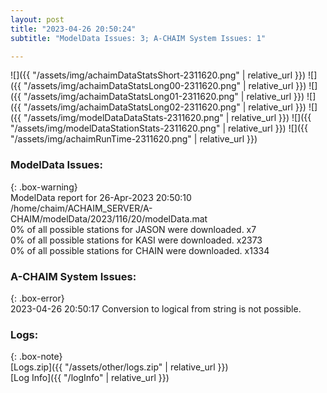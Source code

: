 ```yaml
---
layout: post
title: "2023-04-26 20:50:24"
subtitle: "ModelData Issues: 3; A-CHAIM System Issues: 1"

---
```


![]({{ "/assets/img/achaimDataStatsShort-2311620.png" | relative_url }})
![]({{ "/assets/img/achaimDataStatsLong00-2311620.png" | relative_url }})
![]({{ "/assets/img/achaimDataStatsLong01-2311620.png" | relative_url }})
![]({{ "/assets/img/achaimDataStatsLong02-2311620.png" | relative_url }})
![]({{ "/assets/img/modelDataDataStats-2311620.png" | relative_url }})
![]({{ "/assets/img/modelDataStationStats-2311620.png" | relative_url }})
![]({{ "/assets/img/achaimRunTime-2311620.png" | relative_url }})


### ModelData Issues:  
  
{: .box-warning}  
 ModelData report for 26-Apr-2023 20:50:10   
 /home/chaim/ACHAIM_SERVER/A-CHAIM/modelData/2023/116/20/modelData.mat   
 0% of all possible stations for JASON were downloaded. x7   
 0% of all possible stations for KASI were downloaded. x2373   
 0% of all possible stations for CHAIN were downloaded. x1334   
  
### A-CHAIM System Issues:  
  
{: .box-error}  
2023-04-26 20:50:17 Conversion to logical from string is not possible.  

### Logs:  
  
{: .box-note}  
[Logs.zip]({{ "/assets/other/logs.zip" | relative_url }})  
[Log Info]({{ "/logInfo" | relative_url }})  
